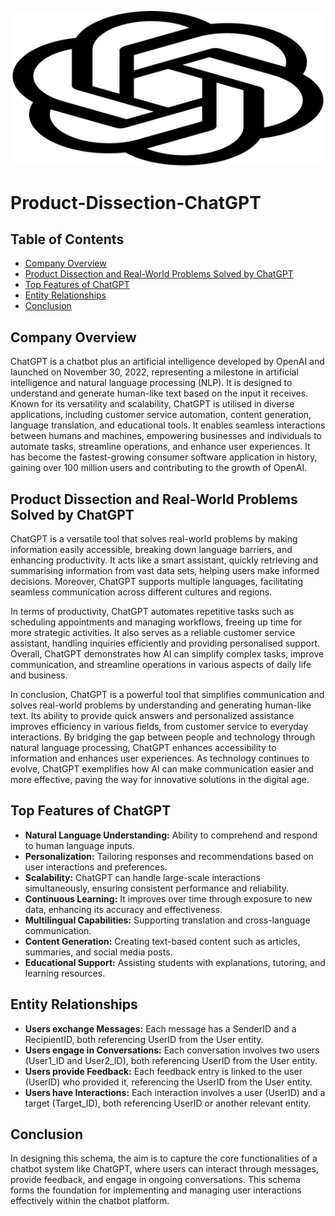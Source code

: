 ![ChatGPT](image.png)


# Product-Dissection-ChatGPT

## Table of Contents 
 - [Company Overview](#company-overview)
 - [Product Dissection and Real-World Problems Solved by ChatGPT](#product-dissection-and-real-world-problems-solved-by-chatgpt)
 - [Top Features of ChatGPT](#top-features-of-chatgpt)
 - [Entity Relationships](#entity-relationships)
 - [Conclusion](#conclusion)



## Company Overview

ChatGPT is a chatbot plus an artificial intelligence developed by OpenAI and launched on November 30, 2022, representing a milestone in artificial intelligence and natural language processing (NLP). It is designed to understand and generate human-like text based on the input it receives. Known for its versatility and scalability, ChatGPT is utilised in diverse applications, including customer service automation, content generation, language translation, and educational tools. It enables seamless interactions between humans and machines, empowering businesses and individuals to automate tasks, streamline operations, and enhance user experiences. It has become the fastest-growing consumer software application in history, gaining over 100 million users and contributing to the growth of OpenAI.


## Product Dissection and Real-World Problems Solved by ChatGPT

 ChatGPT is a versatile tool that solves real-world problems by making information easily accessible, breaking down language barriers, and enhancing productivity. It acts like a smart assistant, quickly retrieving and summarising information from vast data sets, helping users make informed decisions. Moreover, ChatGPT supports multiple languages, facilitating seamless communication across different cultures and regions.

 In terms of productivity, ChatGPT automates repetitive tasks such as scheduling appointments and managing workflows, freeing up time for more strategic activities. It also serves as a reliable customer service assistant, handling inquiries efficiently and providing personalised support. Overall, ChatGPT demonstrates how AI can simplify complex tasks, improve communication, and streamline operations in various aspects of daily life and business.

 In conclusion, ChatGPT is a powerful tool that simplifies communication and solves real-world problems by understanding and generating human-like text. Its ability to provide quick answers and personalized assistance improves efficiency in various fields, from customer service to everyday interactions. By bridging the gap between people and technology through natural language processing, ChatGPT enhances accessibility to information and enhances user experiences. As technology continues to evolve, ChatGPT exemplifies how AI can make communication easier and more effective, paving the way for innovative solutions in the digital age.



## Top Features of ChatGPT

- **Natural Language Understanding:** Ability to comprehend and respond to human language inputs.
- **Personalization:** Tailoring responses and recommendations based on user interactions and preferences.
- **Scalability:** ChatGPT can handle large-scale interactions simultaneously, ensuring consistent performance and reliability.
- **Continuous Learning:** It improves over time through exposure to new data, enhancing its accuracy and effectiveness.
- **Multilingual Capabilities:** Supporting translation and cross-language communication.
- **Content Generation:** Creating text-based content such as articles, summaries, and social media posts.
- **Educational Support:** Assisting students with explanations, tutoring, and learning resources.


## Entity Relationships
- **Users exchange Messages:** Each message has a SenderID and a RecipientID, both referencing UserID from the User entity.
- **Users engage in Conversations:** Each conversation involves two users (User1_ID and User2_ID), both referencing UserID from the User entity.
- **Users provide Feedback:** Each feedback entry is linked to the user (UserID) who provided it, referencing the UserID from the User entity.
- **Users have Interactions:** Each interaction involves a user (UserID) and a target (Target_ID), both referencing UserID or another relevant entity.



## Conclusion
In designing this schema, the aim is to capture the core functionalities of a chatbot system like ChatGPT, where users can interact through messages, provide feedback, and engage in ongoing conversations. This schema forms the foundation for implementing and managing user interactions effectively within the chatbot platform.

